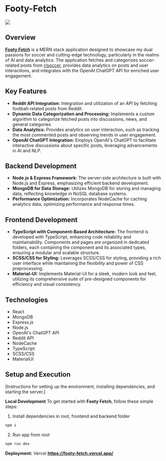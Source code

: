 # Footy-Fetch

![](https://github.com/Footy-Fetch/FootyFetch-GIF.gif)

## Overview
[**Footy Fetch**](https://footy-fetch.vercel.app) is a MERN stack application designed to showcase my dual passions for soccer and cutting-edge technology, particularly in the realms of AI and data analytics. The application fetches and categorizes soccer-related posts from [r/soccer](https://www.reddit.com/r/soccer/), provides data analytics on posts and user interactions, and integrates with the OpenAI ChatGPT API for enriched user engagement.

## Key Features
* **Reddit API Integration:** Integration and utilization of an API by fetching football-related posts from Reddit.
* **Dynamic Data Categorization and Processing:** Implements a custom algorithm to categorize fetched posts into discussions, news, and general categories
* **Data Analytics:** Provides analytics on user interaction, such as tracking the most commented posts and observing trends in user engagement.
* **OpenAI ChatGPT Integration:** Employs OpenAI's ChatGPT to facilitate interactive discussions about specific posts, leveraging advancements in AI and NLP.

## Backend Development
* **Node.js & Express Framework:** The server-side architecture is built with Node.js and Express, emphasizing efficient backend development.
* **MongoDB for Data Storage:** Utilizes MongoDB for storing and managing data, reflecting knowledge in NoSQL database systems.
* **Performance Optimization:** Incorporates NodeCache for caching analytics data, optimizing performance and response times.

## Frontend Development
* **TypeScript with Component-Based Architecture:** The frontend is developed with TypeScript, enhancing code reliability and maintainability. Components and pages are organized in dedicated folders, each containing the component and its associated types, ensuring a modular and scalable structure.
* **SCSS/CSS for Styling:** Leverages SCSS/CSS for styling, providing a rich user interface while maintaining the flexibility and power of CSS preprocessing.
* **Material-UI:** Implements Material-UI for a sleek, modern look and feel, utilizing its comprehensive suite of pre-designed components for efficiency and visual consistency.

## Technologies
* React
* MongoDB
* Express.js
* Node.js
* OpenAI's ChatGPT API
* Reddit API
* NodeCache
* TypeScript
* SCSS/CSS
* MaterialUI

## Setup and Execution
[Instructions for setting up the environment, installing dependencies, and starting the server.]

**Local Development**
To get started with **Footy Fetch**, follow these simple steps:

1. Install dependencies in root, frontend and backend folder

```bash
npm i
```

2. Run app from root

```bash
npm run dev
```

**Deployment:** Vercel **https://footy-fetch.vercel.app/**
